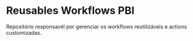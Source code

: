 # Reusables Workflows PBI

Repositório responsavél por gerenciar os workflows reutilizáveis e actions customizadas. 